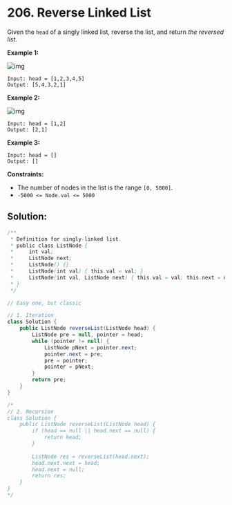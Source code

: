 # 206. Reverse Linked List

Given the `head` of a singly linked list, reverse the list, and return *the reversed list*.

 

**Example 1:**

![img](https://assets.leetcode.com/uploads/2021/02/19/rev1ex1.jpg)

```
Input: head = [1,2,3,4,5]
Output: [5,4,3,2,1]
```

**Example 2:**

![img](https://assets.leetcode.com/uploads/2021/02/19/rev1ex2.jpg)

```
Input: head = [1,2]
Output: [2,1]
```

**Example 3:**

```
Input: head = []
Output: []
```

 

**Constraints:**

- The number of nodes in the list is the range `[0, 5000]`.
- `-5000 <= Node.val <= 5000`



## Solution:

```java
/**
 * Definition for singly-linked list.
 * public class ListNode {
 *     int val;
 *     ListNode next;
 *     ListNode() {}
 *     ListNode(int val) { this.val = val; }
 *     ListNode(int val, ListNode next) { this.val = val; this.next = next; }
 * }
 */

// Easy one, but classic

// 1. Iteration
class Solution {
    public ListNode reverseList(ListNode head) {
        ListNode pre = null, pointer = head;
        while (pointer != null) {
            ListNode pNext = pointer.next;
            pointer.next = pre;
            pre = pointer;
            pointer = pNext;
        }
        return pre;
    }
}

/*
// 2. Recursion
class Solution {
    public ListNode reverseList(ListNode head) {
        if (head == null || head.next == null) {
            return head;
        }
        
        ListNode res = reverseList(head.next);
        head.next.next = head;
        head.next = null;
        return res;
    }
}
*/
```

